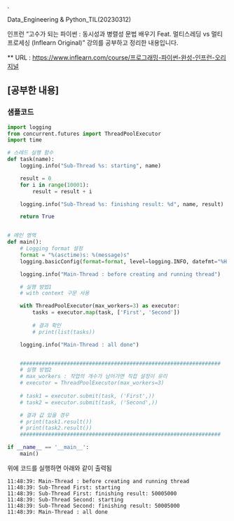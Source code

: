 .

Data_Engineering & Python_TIL(20230312)

인프런 “고수가 되는 파이썬 : 동시성과 병렬성 문법 배우기 Feat. 멀티스레딩 vs 멀티프로세싱 (Inflearn Original)” 강의를 공부하고 정리한 내용입니다.

** URL : https://www.inflearn.com/course/프로그래밍-파이썬-완성-인프런-오리지널

## [공부한 내용]

### 샘플코드

```python
import logging
from concurrent.futures import ThreadPoolExecutor
import time

# 스레드 실행 함수
def task(name):
    logging.info("Sub-Thread %s: starting", name)

    result = 0
    for i in range(10001):
        result = result + i

    logging.info("Sub-Thread %s: finishing result: %d", name, result)

    return True


# 메인 영역
def main():
    # Logging format 설정
    format = "%(asctime)s: %(message)s"
    logging.basicConfig(format=format, level=logging.INFO, datefmt="%H:%M:%S")

    logging.info("Main-Thread : before creating and running thread")

    # 실행 방법1
    # with context 구문 사용

    with ThreadPoolExecutor(max_workers=3) as executor:
        tasks = executor.map(task, ['First', 'Second'])
        
        # 결과 확인
        # print(list(tasks))

    logging.info("Main-Thread : all done")


    ################################################################
    # 실행 방법2
    # max_workers : 작업의 개수가 남어가면 직접 설정이 유리
    # executor = ThreadPoolExecutor(max_workers=3)
    
    # task1 = executor.submit(task, ('First',))
    # task2 = executor.submit(task, ('Second',))

    # 결과 값 있을 경우
    # print(task1.result())
    # print(task2.result())
    ################################################################

if __name__ == '__main__':
    main()
```

위에 코드를 실행하면 아래와 같이 출력됨

```text
11:48:39: Main-Thread : before creating and running thread
11:48:39: Sub-Thread First: starting
11:48:39: Sub-Thread First: finishing result: 50005000
11:48:39: Sub-Thread Second: starting
11:48:39: Sub-Thread Second: finishing result: 50005000
11:48:39: Main-Thread : all done
```